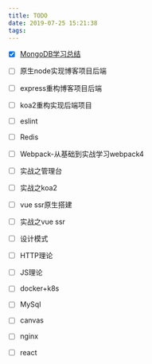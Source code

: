 ```yaml
---
title: TODO
date: 2019-07-25 15:21:38
tags:
---
```


* [x] [MongoDB学习总结](http://blog.amyas.cn/2019/07/24/MongoDB%E5%AD%A6%E4%B9%A0%E6%80%BB%E7%BB%93/)
* [ ] 原生node实现博客项目后端
* [ ] express重构博客项目后端
* [ ] koa2重构实现后端项目
* [ ] eslint
* [ ] Redis
* [ ] Webpack-从基础到实战学习webpack4
* [ ] 实战之管理台
* [ ] 实战之koa2
* [ ] vue ssr原生搭建
* [ ] 实战之vue ssr
* [ ] 设计模式
* [ ] HTTP理论
* [ ] JS理论
* [ ] docker+k8s
* [ ] MySql
* [ ] canvas
* [ ] nginx
* [ ] react





